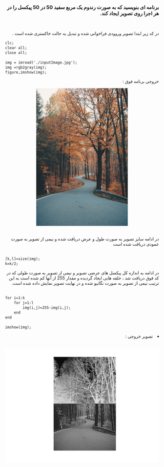 <div dir="rtl">
<h3>برنامه ای بنویسید که به صورت رندوم یک مربع سفید 50 در 50 پیکسل را در هر اجرا روی تصویر ایجاد کند.</h3><br/>
  </div>
  <div dir="rtl">

  
 در کد زیر ابتدا تصویر وروودی فراخوانی شده و تبدیل به حالت خاکستری شده است .
  </div>

  ```
  clc;
clear all;
close all;

img = imread('./inputImage.jpg');
img =rgb2gray(img);
figure,imshow(img);
```
<div dir="rtl">
  خروجی برنامه فوق : 
  
 <br/>
  <p align="center">
<img src="./inputImage.jpg" style="width:300px">
</p><br/>
  در ادامه سایز تصویر به صورت طول و عرض دریافت شده و نیمی از تصویر به صورت عمودی دریافت شده است
</div><br/>
  
```
[k,l]=size(img);
k=k/2;
```
<div dir="rtl">
  در ادامه به اندازه کل پیکسل های عرضی تصویر و نیمی از تصویر به صورت طولی که در کد فوق دریافت شد ، حلقه هایی ایجاد گردیده و مقدار 255 از آنها کم شده است به این ترتیب نیمی از تصویر به صورت نگاتیو شده و در نهایت تصویر نمایش داده شده است.
</div><br/>

```
for i=1:k
    for j=1:l
        img(i,j)=255-img(i,j);
    end 
end 

imshow(img);
  ```
<div dir="rtl">

<li>
 تصویر خروجی :  
</li><br/>
<p align="center">
<img src="./output.png">
</p>


  

</div>
